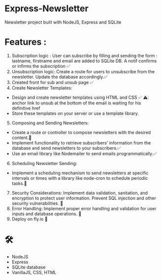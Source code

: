 # Express-Newsletter
Newsletter project built with NodeJS, Express and SQLite

# Features : 
1. Subscription logic : User can subscribe by filling and sending the form : lastname, firstname and email are added to SQLite DB. A notif confirms or infirms the subscription ✅
2. Unsubscription logic: Create a route for users to unsubscribe from the newsletter. Update the database accordingly.✅
3. Created front for sub and unsub page ✅
4. Create Newsletter Templates: 
- Design and create newsletter templates using HTML and CSS ✅ ⚠️: anchor link to unsub at the bottom of the email is waiting for his definitive href
- Store these templates on your server or use a template library.
5. Composing and Sending Newsletters:
- Create a route or controller to compose newsletters with the desired content.🚧
- Implement functionality to retrieve subscribers' information from the database and send newsletters to your subscribers.✅
- Use an email library like Nodemailer to send emails programmatically.✅
6. Scheduling Newsletter Sending:
- Implement a scheduling mechanism to send newsletters at specific intervals or times with a library like node-cron to schedule periodic tasks.🚧
7. Security Considerations: Implement data validation, sanitation, and encryption to protect user information. Prevent SQL injection and other security vulnerabilities. 🚧
8. Error Handling: Implement proper error handling and validation for user inputs and database operations. 🚧
9. Deploy on fly.io 🚧

# 🛠️ 
- NodeJS
- Express
- SQLite database
- VanillaJS, CSS, HTML